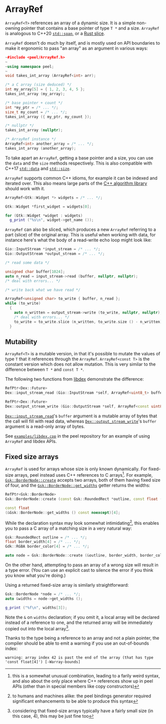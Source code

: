 # ArrayRef

`ArrayRef<T>` references an array of a dynamic size. It is a simple non-owning
pointer that contains a base pointer of type `T *` and a size. `ArrayRef` is
analogous to C++20 [`std::span`], or a [Rust slice].

[`std::span`]: https://en.cppreference.com/w/cpp/container/span
[Rust slice]: https://doc.rust-lang.org/std/primitive.slice.html

`ArrayRef` doesn't do much by itself, and is mostly used on API boundaries to
make it ergonomic to pass "an array" as an argument in various ways:

```cpp
~#include <peel/ArrayRef.h>
~
~using namespace peel;
~
void takes_int_array (ArrayRef<int> arr);

/* a C array (size deduced) */
int my_array[5] = { 1, 2, 3, 4, 5 };
takes_int_array (my_array);

/* base pointer + count */
int *my_ptr = /* ... */;
size_t my_count = /* ... */;
takes_int_array ({ my_ptr, my_count });

/* nullptr */
takes_int_array (nullptr);

/* ArrayRef instance */
ArrayRef<int> another_array = /* ... */;
takes_int_array (another_array);
```

To take apart an `ArrayRef`, getting a base pointer and a size, you can use
the `data` and the `size` methods respectively. This is also compatible with
C++17 [`std::data`] and [`std::size`].

[`std::data`]: https://en.cppreference.com/w/cpp/iterator/data
[`std::size`]: https://en.cppreference.com/w/cpp/iterator/size

`ArrayRef` supports common C++ idioms, for example it can be indexed and
iterated over. This also means large parts of the [C++ algorithm library]
should work with it.

[C++ algorithm library]: https://en.cppreference.com/w/cpp/algorithm

```cpp
ArrayRef<Gtk::Widget *> widgets = /* ... */;

Gtk::Widget *first_widget = widgets[0];

for (Gtk::Widget *widget : widgets)
  g_print ("%s\n", widget->get_name ());
```

`ArrayRef` can also be sliced, which produces a new `ArrayRef` referring to a
part (slice) of the original array. This is useful when working with data, for
instance here's what the body of a read-write echo loop might look like:

```cpp
Gio::InputStream *input_stream = /* ... */;
Gio::OutputStream *output_stream = /* ... */;

/* read some data */

unsigned char buffer[1024];
auto n_read = input_stream->read (buffer, nullptr, nullptr);
/* deal with errors... */

/* write back what we have read */

ArrayRef<unsigned char> to_write { buffer, n_read };
while (to_write)
  {
    auto n_written = output_stream->write (to_write, nullptr, nullptr);
    /* deal with errors... */
    to_write = to_write.slice (n_written, to_write.size () - n_written);
  }
```

## Mutability

`ArrayRef<T>` is a mutable version, in that it's possible to mutate the values
of type `T` that it references through the `ArrayRef`. `ArrayRef<const T>` is
the constant version which does not allow mutation. This is very similar to the
difference between `T *` and `const T *`.

The following two functions from [libdex] demonstrate the difference:

[libdex]: https://blogs.gnome.org/chergert/2022/11/24/concurrency-parallelism-i-o-scheduling-thread-pooling-and-work-stealing/

```cpp
RefPtr<Dex::Future>
Dex::input_stream_read (Gio::InputStream *self, ArrayRef<uint8_t> buffer, int io_priority) noexcept;

RefPtr<Dex::Future>
Dex::output_stream_write (Gio::OutputStream *self, ArrayRef<const uint8_t> buffer, int io_priority) noexcept;
```

[`Dex::input_stream_read`]'s `buffer` argument is a mutable array of bytes that
the call will fill with read data, whereas [`Dex::output_stream_write`]'s
`buffer` argument is a read-only array of bytes.

[`Dex::input_stream_read`]: https://gnome.pages.gitlab.gnome.org/libdex/libdex-1/func.input_stream_read.html
[`Dex::output_stream_write`]: https://gnome.pages.gitlab.gnome.org/libdex/libdex-1/func.output_stream_write.html

See [`examples/libdex.cpp`] in the peel repository for an example of using
`ArrayRef` and libdex APIs.

[`examples/libdex.cpp`]: https://gitlab.gnome.org/bugaevc/peel/-/blob/tmp/examples/libdex.cpp?ref_type=heads

## Fixed size arrays

`ArrayRef` is used for arrays whose size is only known dynamically. For fixed-
size arrays, peel instead uses C++ references to C arrays[^note]. For example,
[`Gsk::BorderNode::create`] accepts two arrays, both of them having fixed size
of four, and the [`Gsk::BorderNode::get_widths`] getter returns the widths:

[`Gsk::BorderNode::create`]: https://docs.gtk.org/gsk4/ctor.BorderNode.new.html
[`Gsk::BorderNode::get_widths`]: https://docs.gtk.org/gsk4/method.BorderNode.get_widths.html

```cpp
RefPtr<Gsk::BorderNode>
Gsk::BorderNode::create (const Gsk::RoundedRect *outline, const float (&border_width)[4], const Gdk::RGBA (&border_color)[4]) noexcept;

const float
(&Gsk::BorderNode::get_widths () const noexcept)[4];
```

While the declaration syntax may look somewhat intimidating[^peel-gen], this
enables you to pass a C array of a matching size in a very natural way:

```cpp
Gsk::RoundedRect outline = /* ... */;
float border_width[4] = /* ... */;
Gdk::RGBA border_color[4] = /* ... */;

auto node = Gsk::BorderNode::create (&outline, border_width, border_color);
```

On the other hand, attempting to pass an array of a wrong size will result in a
type error. (You can use an explicit cast to silence the error if you think you
know what you're doing.)

Using a returned fixed-size array is similarly straightforward:

```cpp
Gsk::BorderNode *node = /* ... */;
auto &widths = node->get_widths ();

g_print ("%f\n", widths[3]);
```

Note the `&` on `widths` declaration; if you omit it, a local array will be
declared instead of a reference to one, and the returned array will be
immediately copied out into the local array[^small].

Thanks to the type being a reference to an array and not a plain pointer, the
compiler should be able to emit a warning if you use an out-of-bounds index:

```
warning: array index 42 is past the end of the array (that has type 'const float[4]') [-Warray-bounds]
```

[^note]: this is a somewhat unusual combination, leading to a farily weird
syntax, and also about the only place where C++ references show up in peel
APIs (other than in special members like copy constructors)

[^peel-gen]: to humans and machines alike: the peel bindings generator required
significant enhancements to be able to produce this syntax

[^small]: considering that fixed-size arrays typically have a fairly small
size (in this case, 4), this may be just fine too
